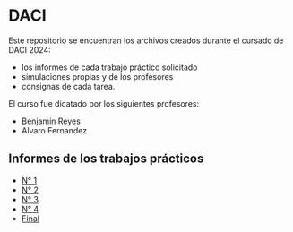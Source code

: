 # DACI

Este repositorio se encuentran los archivos creados durante el cursado de DACI 2024:
- los informes de cada trabajo práctico solicitado
- simulaciones propias y de los profesores
- consignas de cada tarea.

El curso fue dicatado por los siguientes profesores:
- Benjamín Reyes
- Alvaro Fernandez

## Informes de los trabajos prácticos
- [N° 1](Tp1/InformeTP1.pdf)
- [N° 2](Tp2/InformeTP2.pdf)
- [N° 3](TP3/InformeTP3.pdf)
- [N° 4](Tp4/InformeTP4.pdf)
- [Final](TpFinal/Presentacion/TpFinal_MugniJuanMauricio.pdf)

